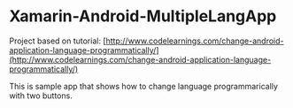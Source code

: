 # Xamarin-Android-MultipleLangApp

Project based on tutorial:
[http://www.codelearnings.com/change-android-application-language-programmatically/](http://www.codelearnings.com/change-android-application-language-programmatically/)

This is sample app that shows how to change language programmarically with two buttons.